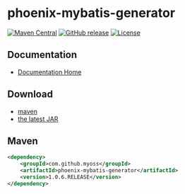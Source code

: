 # phoenix-mybatis-generator

[![Maven Central](https://maven-badges.herokuapp.com/maven-central/com.github.myoss/phoenix-mybatis-generator/badge.svg)](https://maven-badges.herokuapp.com/maven-central/com.github.myoss/phoenix-mybatis-generator/)
[![GitHub release](https://img.shields.io/github/release/myoss-cloud/phoenix-mybatis-generator.svg)](https://github.com/myoss-cloud/phoenix-mybatis-generator/releases)
[![License](https://img.shields.io/badge/license-Apache%202-4EB1BA.svg)](https://www.apache.org/licenses/LICENSE-2.0.html)

## Documentation

- [Documentation Home](https://github.com/myoss-cloud/phoenix-mybatis-generator/wiki)

## Download

- [maven][1]
- [the latest JAR][2]  

[1]: http://repo1.maven.org/maven2/com/github/myoss/phoenix-mybatis-generator/  
[2]: https://search.maven.org/remote_content?g=com.github.myoss&a=phoenix-mybatis-generator&v=LATEST

## Maven

```xml
<dependency>
    <groupId>com.github.myoss</groupId>
    <artifactId>phoenix-mybatis-generator</artifactId>
    <version>1.0.6.RELEASE</version>
</dependency>
```
